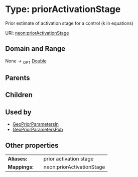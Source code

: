 
# Type: priorActivationStage


Prior estimate of activation stage for a control (k in equations)

URI: [neon:priorActivationStage](https://data.neonscience.org/priorActivationStage)


## Domain and Range

None ->  <sub>OPT</sub> [Double](types/Double.md)

## Parents


## Children


## Used by

 * [GeoPriorParametersIn](GeoPriorParametersIn.md)
 * [GeoPriorParametersPub](GeoPriorParametersPub.md)

## Other properties

|  |  |  |
| --- | --- | --- |
| **Aliases:** | | prior activation stage |
| **Mappings:** | | neon:priorActivationStage |

